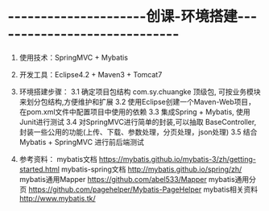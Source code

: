 # ---------------------创课-环境搭建-----------------------------
1. 使用技术：SpringMVC + Mybatis
2. 开发工具：Eclipse4.2 + Maven3 + Tomcat7

3. 环境搭建步骤：
  3.1 确定项目包结构 com.sy.chuangke 顶级包, 可按业务模块来划分包结构,方便维护和扩展
  3.2 使用Eclipse创建一个Maven-Web项目，在pom.xml文件中配置项目中使用的依赖
  3.3 集成Spring + Mybatis, 使用Junit进行测试
  3.4 对SpringMVC进行简单的封装,可以抽取  BaseController, 封装一些公用的功能(上传、下载、参数处理，分页处理，json处理)
  3.5 结合 Mybatis + SpringMVC 进行前后端测试

4. 参考资料：
  mybatis文档
    https://mybatis.github.io/mybatis-3/zh/getting-started.html
  mybatis-spring文档
    http://mybatis.github.io/spring/zh/
  mybatis通用Mapper
    https://github.com/abel533/Mapper
  mybatis通用分页
    https://github.com/pagehelper/Mybatis-PageHelper
  mybatis相关资料
    http://www.mybatis.tk/
